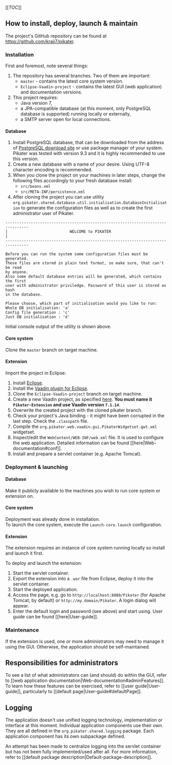 <!-- --- title: Administrator's handbook -->

[[_TOC_]]

## How to install, deploy, launch & maintain

The project's GitHub repository can be found at https://github.com/krajj7/pikater.

### Installation

First and foremost, note several things:

1. The repository has several branches. Two of them are important:
	* `master` - contains the latest core system version.
	* `Eclipse-Vaadin-project` - contains the latest GUI (web application) and documentation versions.
2. This project requires:
    * Java version 7,
	* a JPA-compatible database (at this moment, only PostgreSQL database is supported) running locally or externally,
	* a SMTP server open for local connections.


#### Database

1. Install PostgreSQL database, that can be downloaded from the address of [PostgreSQL download site](http://www.postgresql.org/download/) or use package manager of your system. Pikater was tested with version 9.3 and it is highly recommended to use this version.
2. Create a new database with a name of your desire. Using UTF-8 character encoding is recommended.
3. When you clone the project on your machines in later steps, change the following files accordingly to your fresh database install:
    * `src/beans.xml`
    * `src/META-INF/persistence.xml`
4. After cloning the project you can use utility `org.pikater.shared.database.util.initialisation.DatabaseInitialisation` to generate the configuration files as well as to create the first administrator user of Pikater.
```
--------------------------------------------------------------------------------
|                           WELCOME to PIKATER                                 |
--------------------------------------------------------------------------------

Before you can run the system some configuration files must be generated.
These files are stored in plain text format, so make sure, that can't be read
by anyone.
Also some default database entries will be generated, which contains the first
user with administrator priviledge. Password of this user is stored as hash
in the database.

Please choose, which part of initialisation would you like to run:
Whole DB initialisation: 'a'
Config file generation : 'c'
Just DB initialisation : 'd'
```
Initial console output of the utility is shown above.

#### Core system

Clone the `master` branch on target machine.

#### Extension

Import the project in Eclipse:

1. Install [Eclipse](https://www.eclipse.org/downloads/).
2. Install the [Vaadin plugin for Eclipse](http://vaadin.com/eclipse).
3. Clone the `Eclipse-Vaadin-project` branch on target machine.
4. Create a new Vaadin project, as specified [here](https://vaadin.com/book/-/page/getting-started.first-project.html). **You must name it `Pikater-Extension` and use Vaadin version `7.1.14`**.
5. Overwrite the created project with the cloned pikater branch.
6. Check your project's Java binding - it might have been corrupted in the last step. Check the `.classpath` file.
5. Compile the `org.pikater.web.vaadin.gui.PikaterWidgetset.gwt.xml` widgetset.
6. Inspect/edit the `WebContent/WEB-INF/web.xml` file. It is used to configure the web application. Detailed information can be found [[here|Web-documentation#conf]].
7. Install and prepare a servlet container (e.g. Apache Tomcat).

### Deployment & launching

#### Database

Make it publicly available to the machines you wish to run core system or extension on.

#### Core system

Deployment was already done in installation.  
To launch the core system, execute the `Launch-core.launch` configuration.

#### Extension

The extension requires an instance of core system running locally so install and launch it first.

To deploy and launch the extension:

1. Start the servlet container.
2. Export the extension into a `.war` file from Eclipse, deploy it into the servlet container.
3. Start the deployed application.
4. Access the page, e.g. go to `http://localhost:8080/Pikater` (for Apache Tomcat; by default) or `http://my.domain/Pikater`. A login dialog will appear.
5. Enter the default login and password (see above) and start using. User guide can be found [[here|User-guide]].

### Maintenance

If the extension is used, one or more administrators may need to manage it using the GUI. Otherwise, the application should be self-maintained.

## Responsibilities for administrators

To see a list of what administrators can (and should) do within the GUI, refer to [[web application documentation|Web-documentation#adminFeatures]].
To learn how these features can be exercised, refer to [[user guide|User-guide]], particularly to [[default page|User-guide#defaultPage]].

## Logging

The application doesn't use unified logging technology, implementation or interface at this moment. Individual application components use their own. They are all defined in the `org.pikater.shared.logging` package. Each application component has its own subpackage defined.

An attempt has been made to centralize logging into the servlet container but has not been fully implemented/used after all. For more information, refer to [[default package description|Default-package-description]].
